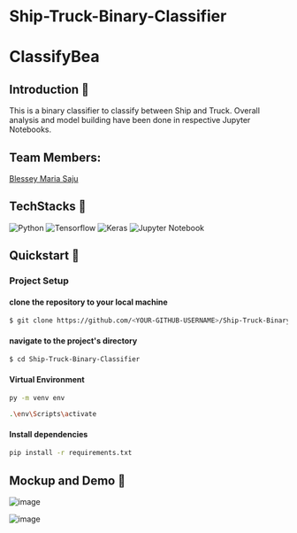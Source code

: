 # Ship-Truck-Binary-Classifier
# ClassifyBea

## Introduction :eyes:

This is a binary classifier to classify between Ship and Truck.
Overall analysis and model building have been done in respective Jupyter Notebooks.

## Team Members: 
 [Blessey Maria Saju](https://github.com/blessey15)

## TechStacks :wrench:
<img alt="Python" src="https://img.shields.io/badge/Python-FFD43B?style=for-the-badge&logo=python&logoColor=darkgreen"/>   
<img alt="Tensorflow" src="https://img.shields.io/badge/TensorFlow-FF6F00?style=for-the-badge&logo=TensorFlow&logoColor=white"/> 
<img alt="Keras" src="https://img.shields.io/badge/Keras-D00000?style=for-the-badge&logo=Keras&logoColor=white"/>
<img alt="Jupyter Notebook" src="https://img.shields.io/badge/Jupyter-F37626.svg?&style=for-the-badge&logo=Jupyter&logoColor=white"/>

## Quickstart :rocket:

### Project Setup

#### clone the repository to your local machine
```bash
$ git clone https://github.com/<YOUR-GITHUB-USERNAME>/Ship-Truck-Binary-Classifier.git
 ```
#### navigate to the project's directory
```bash
$ cd Ship-Truck-Binary-Classifier
```
#### Virtual Environment
```bash
py -m venv env
```
```bash
.\env\Scripts\activate
```
#### Install dependencies

```bash
pip install -r requirements.txt
```

## Mockup and Demo :hammer:

![image](https://user-images.githubusercontent.com/62297409/129035003-47857467-2229-43c6-bc77-a5e20128b7af.png)

![image](https://user-images.githubusercontent.com/62297409/129035098-fd8b872f-e3b4-4b91-953e-7ee89aae5a04.png)
